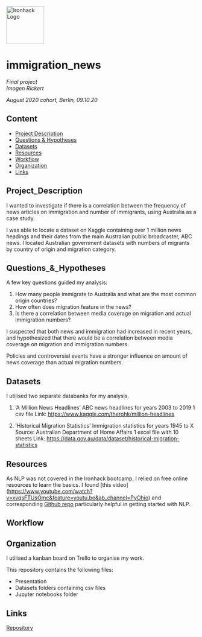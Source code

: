 <img src="https://bit.ly/2VnXWr2" alt="Ironhack Logo" width="100"/>

# immigration_news

*Final project*  
*Imogen Rickert*

*August 2020 cohort, Berlin, 09.10.20*

## Content
- [Project Description](#Project_Description)  
- [Questions & Hypotheses](#Questions_&_Hypotheses)  
- [Datasets](#datasets)
- [Resources](#resources) 
- [Workflow](#workflow)
- [Organization](#organization)
- [Links](#links)


## Project_Description

I wanted to investigate if there is a correlation between the frequency of news articles on immigration and number of immigrants, using Australia as a case study. 

I was able to locate a dataset on Kaggle containing over 1 million news headings and their dates from the main Australian public broadcaster, ABC news. I located Australian government datasets with numbers of migrants by country of origin and migration category. 


## Questions_&_Hypotheses

A few key questions guided my analysis:

1. How many people immigrate to Australia and what are the most common origin countries?
2. How often does migration feature in the news?
3. Is there a correlation between media coverage on migration and actual immigration numbers?

I suspected that both news and immigration had increased in recent years, and hypothesized that there would be a correlation between media coverage on migration and immigration numbers. 


Policies and controversial events have a stronger influence on amount of news coverage than actual migration numbers. 

## Datasets
I utilised two separate databanks for my analysis.

1. ‘A Million News Headlines’
ABC news headlines for years 2003 to 2019
1 csv file
Link: https://www.kaggle.com/therohk/million-headlines

2. ‘Historical Migration Statistics’
Immigration statistics for years 1945 to X
Source: Australian Department of Home Affairs
1 excel file with 10 sheets
Link: https://data.gov.au/data/dataset/historical-migration-statistics

## Resources

As NLP was not covered in the Ironhack bootcamp, I relied on free online resources to learn the basics. I found [this video] (https://www.youtube.com/watch?v=xvqsFTUsOmc&feature=youtu.be&ab_channel=PyOhio) and corresponding [Github repo](https://github.com/adashofdata/nlp-in-python-tutorial/blob/master/1-Data-Cleaning.ipynb) particularly helpful in getting started with NLP. 

## Workflow



## Organization

I utilised a kanban board on Trello to organise my work. 

This repository contains the following files:
- Presentation
- Datasets folders containing csv files
- Jupyter notebooks folder


## Links

[Repository](https://github.com/imogen-rickert/immigration-news)  
